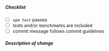 <!--
Thank you for your pull request. Please review below requirements.
Bug fixes and new features should include tests and possibly benchmarks.
Contributors guide: https://github.com/antvis/L7/blob/master/.github/CONTRIBUTING.md

感谢您贡献代码。请确认下列 checklist 的完成情况。
Bug 修复和新功能必须包含测试，必要时请附上性能测试。
Contributors guide: https://github.com/antvis/L7/blob/master/.github/CONTRIBUTING.md
-->

##### Checklist
<!-- Remove items that do not apply. For completed items, change [ ] to [x]. -->

- [ ] `npm test` passes
- [ ] tests and/or benchmarks are included
- [ ] commit message follows commit guidelines

##### Description of change
<!-- Provide a description of the change below this comment. -->
